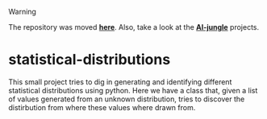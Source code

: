   > [!WARNING]  
> The repository was moved [**here**](https://github.com/xfold/the-ai-jungle/tree/gh-pages/statistical_distribution_analyzer/). Also, take a look at the [**AI-jungle**](https://xfold.github.io/the-ai-jungle/) projects.



# statistical-distributions
This small project tries to dig in generating and identifying different statistical distributions using python. Here we have a class that, given a list of values generated from an unknown distribution, tries to discover the distirbution from where these values where drawn from.

